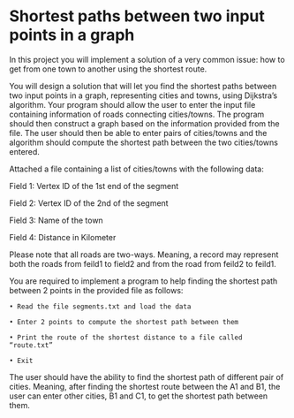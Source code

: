 # Shortest paths between two input points in a graph
In this project you will implement a solution of a very common issue: how to get from one town to another using the shortest route.

You will design a solution that will let you find the shortest paths between two input points in a graph, representing cities and towns, using Dijkstra’s algorithm. Your program should allow the user to enter the input file containing information of roads connecting cities/towns. The program should then construct a graph based on the information provided from the file. The user should then be able to enter pairs of cities/towns and the algorithm should compute the shortest path between the two cities/towns entered.

Attached a file containing a list of cities/towns with the following data:

Field 1: Vertex ID of the 1st end of the segment

Field 2: Vertex ID of the 2nd of the segment

Field 3: Name of the town

Field 4: Distance in Kilometer

Please note that all roads are two-ways. Meaning, a record may represent both the roads from feild1 to field2 and from the road from feild2 to feild1.

You are required to implement a program to help finding the shortest path between 2 points in the provided file as follows:
    
    • Read the file segments.txt and load the data

    • Enter 2 points to compute the shortest path between them

    • Print the route of the shortest distance to a file called “route.txt”

    • Exit
    
The user should have the ability to find the shortest path of different pair of cities. Meaning, after finding the shortest route between the A1 and B1, the user can enter other cities, B1 and C1, to get the shortest path between them.
